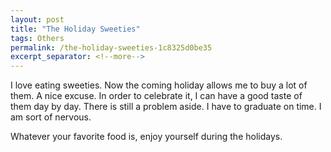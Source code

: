 ```yaml
---
layout: post
title: "The Holiday Sweeties"
tags: Others
permalink: /the-holiday-sweeties-1c8325d0be35
excerpt_separator: <!--more-->
---
```

I love eating sweeties. Now the coming holiday allows me to buy a lot of them. A nice excuse. In order to celebrate it, I can have a good taste of them day by day. There is still a problem aside. I have to graduate on time. I am sort of nervous.

Whatever your favorite food is, enjoy yourself during the holidays.
<!--more-->